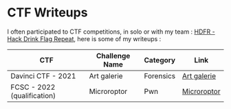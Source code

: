 # CTF Writeups

I often participated to CTF competitions, in solo or with my team : [HDFR - Hack Drink Flag Repeat](https://ctftime.org/team/140217), here is some of my writeups :

| CTF                         | Challenge Name | Category  | Link                                                      |
|-----------------------------|----------------|-----------|-----------------------------------------------------------|
| Davinci CTF - 2021          | Art galerie    | Forensics | [Art galerie](./DaVinciCTF-2021/Art_Galerie/) |
| FCSC - 2022 (qualification) | Microroptor    | Pwn       | [Microroptor](./FCSC-2022/Microroptor-Pwn/)               |
